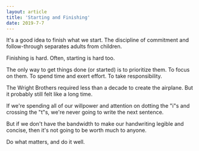 ```yaml
---
layout: article
title: 'Starting and Finishing'
date: 2019-7-7
---
```


It's a good idea to finish what we start. The discipline of commitment and follow-through separates adults from children.  

Finishing is hard. Often, starting is hard too.

The only way to get things done (or started) is to prioritize them. To focus on them. To spend time and exert effort. To take responsibility.

The Wright Brothers required less than a decade to create the airplane. But it probably still felt like a long time.

If we're spending all of our willpower and attention on dotting the "i"s and crossing the "t"s, we're never going to write the next sentence.

But if we don't have the bandwidth to make our handwriting legible and concise, then it's not going to be worth much to anyone.

Do what matters, and do it well.
